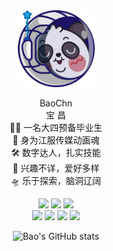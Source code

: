 <div align="center">
 <a target="_blank" href="https://a-b.cc">
  <img width="123" height="123" src="/img/avatar.svg" />
 </a>
 <p>BaoChn<br>宝 昌<br>
  🧑‍🎓 一名大四预备毕业生<br>
  🏫 身为江服传媒动画魂<br>
  🛠️ 数字达人，扎实技能<br>
  🚀 兴趣不详，爱好多样<br>
  🛸 乐于探索，脑洞辽阔</p>
 <p>
  <a target="_blank" href="https://weibo.com/BaoChn"><img src="https://img.shields.io/badge/微博-宝昌-orange?style=social&logo=SinaWeibo"/></a>
  <a target="_blank" href="https://A-B.CC/QQ"><img src="https://img.shields.io/badge/QQ-14141522-red?style=social&logo=TencentQQ"/></a>
  <a target="_blank" href="https://A-B.CC/WC"><img src="https://img.shields.io/badge/微信-BaoChn-green?style=social&logo=WeChat"/></a>
  <br>
  <a target="_blank" href="https://twitter.com/BaoChn"><img src="https://img.shields.io/badge/TW-BaoChn-blue?style=plastic&logo=Twitter"/></a>
  <a target="_blank" href="https://instagram.com/baochn/"><img src="https://img.shields.io/badge/IG-BaoChn-ff69b4?style=plastic&logo=Instagram"/></a>
  <a target="_blank" href="https://t.me/BaoChn"><img src="https://img.shields.io/badge/TG-BaoChn-9cf?style=plastic&logo=Telegram"/></a>
  <a target="_blank" href="https://linkedin.com/in/BaoChn"><img src="https://img.shields.io/badge/领英-BaoChn-blue?style=plastic&logo=Linkedin"/></a>
   </p>
 
![Bao's GitHub stats](https://github-readme-stats.vercel.app/api?username=BaoChn&show_icons=true&theme=cobalt)
